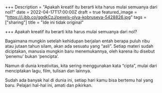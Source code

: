 +++
Description = "Apakah kreatif itu berarti kita harus mulai semuanya dari nol?"
date = 2022-04-17T17:00:00Z
draft = true
featured_image = "https://i.ibb.co/ggdkCzJ/pexels-olya-kobruseva-5428826.jpg"
tags = ["sharing"]
title = "Ide ini tidak original"

+++
Apakah kreatif itu berarti kita harus mulai semuanya dari nol?

Bagaimana mungkin setelah kehidupan berjalan entah berapa puluh ribu atau jutaan tahun silam, akan ada sesuatu yang “asli”. Setiap materi sudah diciptakan, manusia mungkin baru menemukannya, oleh karena itu disebut ‘penemu’ bukan ‘pencipta’.

Namun di dunia kreativitas, kita sering menggunakan kata “cipta”, mulai dari menciptakan lagu, film, tulisan dan lainnya.

Sudah ada banyak hal di dunia ini, setiap hari kamu bisa bertemu hal yang baru. Pelajari hal-hal ini, amati dan pikirkan.